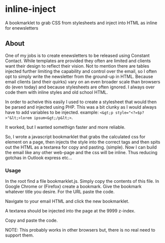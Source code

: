 # inline-inject
A bookmarklet to grab CSS from stylesheets and inject into HTML as inline for enewsletters

## About
One of my jobs is to create enewsletters to be released using Constant Contact. While templates are provided they often are limited and clients want their design to reflect their vision. Not to mention there are tables injected further limiting the capability and control over the email, so I often opt to simply write the newsletter from the ground-up in HTML. Because email clients (and their quirks) vary on an even broader scale than browsers do (even today) and because stylesheets are often ignored. I always over code them with inline styles and old school HTML.

In order to acheive this easily I used to create a stylesheet that would then be parsed and injected using PHP. This was a bit clunky as I would always have to add variables to be injected. example: `<&gt;p style="<?=$p?>"&lt;>lorem ipsum<&gt;/p&lt;>`.

It worked, but I wanted somethign faster and more reliable.

So, I wrote a javascript bookmarklet that grabs the calculated css for element on a page, then injects the style into the correct tags and then spits out the HTML as a textarea for copy and pasting. (simple). Now I can build the  email like any other web-page and the css will be inline. Thus reducing gotchas in Outlook express etc...

### Usage
In the root find a file bookmarklet.js. Simply copy the contents of this file. In Google Chrome or (Firefox) create a bookmark. Give the bookmark whatever title you desire. For the URL paste the code.

Navigate to your email HTML and click the new bookmarklet.

A textarea should be injected into the page at the 9999 z-index.

Copy and paste the code.

NOTE: This probably works in other browsers but, there is no real need to support them.

